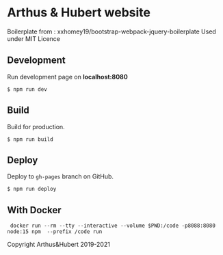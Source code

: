# Arthus & Hubert website

Boilerplate from : xxhomey19/bootstrap-webpack-jquery-boilerplate
Used under MIT Licence

## Development

Run development page on **localhost:8080**

```
$ npm run dev
```

## Build

Build for production.

```
$ npm run build
```

## Deploy

Deploy to `gh-pages` branch on GitHub.

```
$ npm run deploy
```

## With Docker

```
 docker run --rm --tty --interactive --volume $PWD:/code -p8088:8080 node:15 npm  --prefix /code run
```

Copyright Arthus&Hubert 2019-2021

